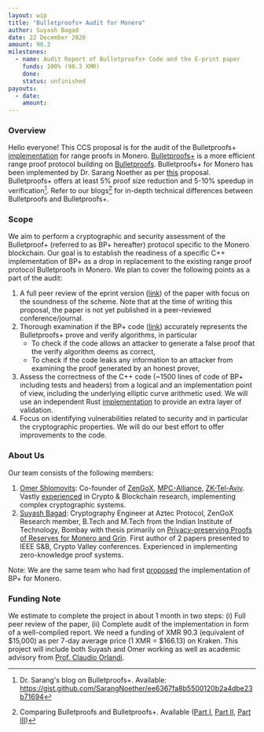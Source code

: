 ```yaml
---
layout: wip
title: "Bulletproofs+ Audit for Monero"
author: Suyash Bagad
date: 22 December 2020
amount: 90.3 
milestones:
  - name: Audit Report of Bulletproofs+ Code and the E-print paper 
    funds: 100% (90.3 XMR)
    done: 
    status: unfinished
payouts:
  - date:
    amount:
---
```


### Overview

Hello everyone! This CCS proposal is for the audit of the Bulletproofs+ [implementation](https://github.com/SarangNoether/monero/tree/bp-plus) for range proofs in Monero. [Bulletproofs+](https://eprint.iacr.org/2020/735) is a more efficient range proof protocol building on [Bulletproofs](https://eprint.iacr.org/2017/1066.pdf). Bulletproofs+ for Monero has been implemented by Dr. Sarang Noether as per [this](https://charity.gofundme.com/o/en/campaign/dr-sarang-noether-to-implement-bulletproofs-in-monero) proposal. Bulletproofs+ offers at least 5%  proof size reduction and 5-10% speedup in verification[^1]. Refer to our blogs[^2] for in-depth technical differences between Bulletproofs and Bulletproofs+.

### Scope

We aim to perform a cryptographic and security assessment of the Bulletproof+ (referred to as BP+ hereafter) protocol specific to the Monero blockchain. Our goal is to establish the readiness of a specific C++ implementation of BP+ as a drop in replacement to the existing range proof protocol Bulletproofs in Monero. We plan to cover the following points as a part of the audit:
1. A full peer review of the eprint version ([link](https://eprint.iacr.org/2020/735)) of the paper with focus on the soundness of the scheme. Note that at the time of writing this proposal, the paper is not yet published in a peer-reviewed conference/journal. 
2. Thorough examination if the BP+ code ([link](https://github.com/SarangNoether/monero/tree/bp-plus)) accurately represents the Bulletproofs+ prove and verify algorithms, in particular
    - To check if the code allows an attacker to generate a false proof that the verify algorithm deems as correct,
    - To check if the code leaks any information to an attacker from examining the proof generated by an honest prover, 
3.  Assess the correctness of the C++ code (~1500 lines of code of BP+ including tests and headers) from a logical and an implementation point of view, including the underlying elliptic curve arithmetic used. We will use an independent Rust [implementation](https://github.com/ZenGo-X/bulletproofs) to provide an extra layer of validation. 
4. Focus on identifying vulnerabilities related to security and in particular the cryptographic properties. We will do our best effort to offer improvements to the code.  

### About Us

Our team consists of the following members:
1. [Omer Shlomovits](https://www.omershlomovits.com/): Co-founder of [ZenGoX](https://zengo.com/research/),  [MPC-Alliance](https://www.mpcalliance.org/), [ZK-Tel-Aviv](https://www.meetup.com/Zero-Knowledge-Tel-Aviv/). Vastly [experienced](https://www.omershlomovits.com/work) in Crypto & Blockchain research, implementing complex cryptographic systems. 
2. [Suyash Bagad](https://suyash67.github.io/homepage/): Cryptography Engineer at Aztec Protocol, ZenGoX Research member, B.Tech and M.Tech from the Indian Institute of Technology, Bombay with thesis primarily on [Privacy-preserving Proofs of Reserves for Monero and Grin](https://suyash67.github.io/homepage/assets/pdfs/suyash-masters-thesis.pdf). First author of 2 papers presented to IEEE S&B, Crypto Valley conferences. Experienced in implementing zero-knowledge proof systems.

Note: We are the same team who had first [proposed](https://repo.getmonero.org/monero-project/ccs-proposals/-/merge_requests/156) the implementation of BP+ for Monero.

### Funding Note

We estimate to complete the project in about 1 month in two steps: (i) Full peer review of the paper, (ii) Complete audit of the implementation in form of a well-compiled report. We need a funding of XMR 90.3 (equivalent of $15,000) as per 7-day average price (1 XMR = $166.13) on Kraken. This project will include both Suyash and Omer working as well as academic advisory from [Prof. Claudio Orlandi](https://users-cs.au.dk/orlandi/). 


[^1]: Dr. Sarang's blog on Bulletproofs+. Available: https://gist.github.com/SarangNoether/ee6367fa8b5500120b2a4dbe23b71694

[^2]: Comparing Bulletproofs and Bulletproofs+. Available ([Part I](https://suyash67.github.io/homepage/project/2020/07/03/bulletproofs_plus_part1.html), [Part II](https://suyash67.github.io/homepage/project/2020/07/03/bulletproofs_plus_part2.html), [Part III](https://suyash67.github.io/homepage/project/2020/07/03/bulletproofs_plus_part3.html))


